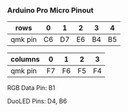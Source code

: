 ### Arduino Pro Micro Pinout
| rows        | 0   | 1   | 2   | 3   | 4   |
| ----------- | --- | --- | --- | --- | --- |
| qmk pin     | C6  | D7  | E6  | B4  | B5  |

| columns     | 0   | 1   | 2   | 3   |
| ----------- | --- | --- | --- | --- |
| qmk pin     | F7  | F6  | F5  | F4  |


RGB Data Pin: B1

DuoLED Pins: D4, B6


